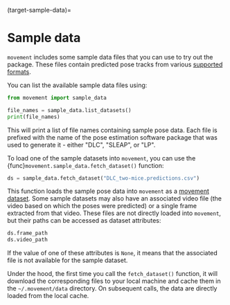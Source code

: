 (target-sample-data)=
# Sample data

`movement` includes some sample data files that you can use to
try out the package. These files contain predicted pose tracks from
various [supported formats](target-supported-formats).

You can list the available sample data files using:

```python
from movement import sample_data

file_names = sample_data.list_datasets()
print(file_names)
```

This will print a list of file names containing sample pose data.
Each file is prefixed with the name of the pose estimation software package
that was used to generate it - either "DLC", "SLEAP", or "LP".

To load one of the sample datasets into `movement`, you can use the
{func}`movement.sample_data.fetch_dataset()` function:

```python
ds = sample_data.fetch_dataset("DLC_two-mice.predictions.csv")
```
This function loads the sample pose data into `movement` as a
[movement dataset](target-dataset). Some sample datasets may also have an
associated video file (the video based on which the poses were predicted)
or a single frame extracted from that video. These files are not directly
loaded into `movement`, but their paths can be accessed as dataset attributes:

```python
ds.frame_path
ds.video_path
```
If the value of one of these attributes is `None`, it means that the
associated file is not available for the sample dataset.

Under the hood, the first time you call the `fetch_dataset()` function,
it will download the corresponding files to your local machine and cache them
in the `~/.movement/data` directory. On subsequent calls, the data are directly
loaded from the local cache.
